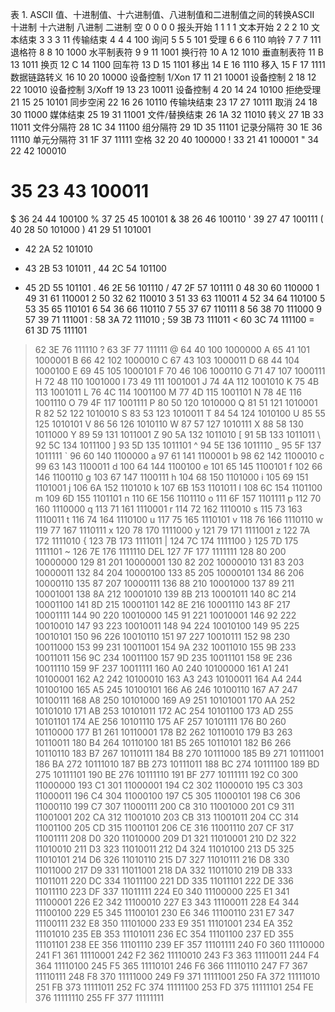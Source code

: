 表 1. ASCII 值、十进制值、十六进制值、八进制值和二进制值之间的转换ASCII 	
十进制 	十六进制 	八进制 	二进制
空 	0 	0 	0 	0
报头开始 	1 	1 	1 	1
文本开始 	2 	2 	2 	10
文本结束 	3 	3 	3 	11
传输结束 	4 	4 	4 	100
询问 	5 	5 	5 	101
受理 	6 	6 	6 	110
响铃 	7 	7 	7 	111
退格符 	8 	8 	10 	1000
水平制表符 	9 	9 	11 	1001
换行符 	10 	A 	12 	1010
垂直制表符 	11 	B 	13 	1011
换页 	12 	C 	14 	1100
回车符 	13 	D 	15 	1101
移出 	14 	E 	16 	1110
移入 	15 	F 	17 	1111
数据链路转义 	16 	10 	20 	10000
设备控制 1/Xon 	17 	11 	21 	10001
设备控制 2 	18 	12 	22 	10010
设备控制 3/Xoff 	19 	13 	23 	10011
设备控制 4 	20 	14 	24 	10100
拒绝受理 	21 	15 	25 	10101
同步空闲 	22 	16 	26 	10110
传输块结束 	23 	17 	27 	10111
取消 	24 	18 	30 	11000
媒体结束 	25 	19 	31 	11001
文件/替换结束 	26 	1A 	32 	11010
转义 	27 	1B 	33 	11011
文件分隔符 	28 	1C 	34 	11100
组分隔符 	29 	1D 	35 	11101
记录分隔符 	30 	1E 	36 	11110
单元分隔符 	31 	1F 	37 	11111
空格 	32 	20 	40 	100000
! 	33 	21 	41 	100001
" 	34 	22 	42 	100010
# 	35 	23 	43 	100011
$ 	36 	24 	44 	100100
% 	37 	25 	45 	100101
& 	38 	26 	46 	100110
' 	39 	27 	47 	100111
( 	40 	28 	50 	101000
) 	41 	29 	51 	101001
* 	42 	2A 	52 	101010
+ 	43 	2B 	53 	101011
, 	44 	2C 	54 	101100
- 	45 	2D 	55 	101101
. 	46 	2E 	56 	101110
/ 	47 	2F 	57 	101111
0 	48 	30 	60 	110000
1 	49 	31 	61 	110001
2 	50 	32 	62 	110010
3 	51 	33 	63 	110011
4 	52 	34 	64 	110100
5 	53 	35 	65 	110101
6 	54 	36 	66 	110110
7 	55 	37 	67 	110111
8 	56 	38 	70 	111000
9 	57 	39 	71 	111001
: 	58 	3A 	72 	111010
; 	59 	3B 	73 	111011
< 	60 	3C 	74 	111100
= 	61 	3D 	75 	111101
> 	62 	3E 	76 	111110
? 	63 	3F 	77 	111111
@ 	64 	40 	100 	1000000
A 	65 	41 	101 	1000001
B 	66 	42 	102 	1000010
C 	67 	43 	103 	1000011
D 	68 	44 	104 	1000100
E 	69 	45 	105 	1000101
F 	70 	46 	106 	1000110
G 	71 	47 	107 	1000111
H 	72 	48 	110 	1001000
I 	73 	49 	111 	1001001
J 	74 	4A 	112 	1001010
K 	75 	4B 	113 	1001011
L 	76 	4C 	114 	1001100
M 	77 	4D 	115 	1001101
N 	78 	4E 	116 	1001110
O 	79 	4F 	117 	1001111
P 	80 	50 	120 	1010000
Q 	81 	51 	121 	1010001
R 	82 	52 	122 	1010010
S 	83 	53 	123 	1010011
T 	84 	54 	124 	1010100
U 	85 	55 	125 	1010101
V 	86 	56 	126 	1010110
W 	87 	57 	127 	1010111
X 	88 	58 	130 	1011000
Y 	89 	59 	131 	1011001
Z 	90 	5A 	132 	1011010
[ 	91 	5B 	133 	1011011
\ 	92 	5C 	134 	1011100
] 	93 	5D 	135 	1011101
^ 	94 	5E 	136 	1011110
_ 	95 	5F 	137 	1011111
` 	96 	60 	140 	1100000
a 	97 	61 	141 	1100001
b 	98 	62 	142 	1100010
c 	99 	63 	143 	1100011
d 	100 	64 	144 	1100100
e 	101 	65 	145 	1100101
f 	102 	66 	146 	1100110
g 	103 	67 	147 	1100111
h 	104 	68 	150 	1101000
i 	105 	69 	151 	1101001
j 	106 	6A 	152 	1101010
k 	107 	6B 	153 	1101011
l 	108 	6C 	154 	1101100
m 	109 	6D 	155 	1101101
n 	110 	6E 	156 	1101110
o 	111 	6F 	157 	1101111
p 	112 	70 	160 	1110000
q 	113 	71 	161 	1110001
r 	114 	72 	162 	1110010
s 	115 	73 	163 	1110011
t 	116 	74 	164 	1110100
u 	117 	75 	165 	1110101
v 	118 	76 	166 	1110110
w 	119 	77 	167 	1110111
x 	120 	78 	170 	1111000
y 	121 	79 	171 	1111001
z 	122 	7A 	172 	1111010
{ 	123 	7B 	173 	1111011
| 	124 	7C 	174 	1111100
} 	125 	7D 	175 	1111101
~ 	126 	7E 	176 	1111110
DEL 	127 	7F 	177 	1111111
  	128 	80 	200 	10000000
  	129 	81 	201 	10000001
  	130 	82 	202 	10000010
  	131 	83 	203 	10000011
  	132 	84 	204 	10000100
  	133 	85 	205 	10000101
  	134 	86 	206 	10000110
  	135 	87 	207 	10000111
  	136 	88 	210 	10001000
  	137 	89 	211 	10001001
  	138 	8A 	212 	10001010
  	139 	8B 	213 	10001011
  	140 	8C 	214 	10001100
  	141 	8D 	215 	10001101
  	142 	8E 	216 	10001110
  	143 	8F 	217 	10001111
  	144 	90 	220 	10010000
  	145 	91 	221 	10010001
  	146 	92 	222 	10010010
  	147 	93 	223 	10010011
  	148 	94 	224 	10010100
  	149 	95 	225 	10010101
  	150 	96 	226 	10010110
  	151 	97 	227 	10010111
  	152 	98 	230 	10011000
  	153 	99 	231 	10011001
  	154 	9A 	232 	10011010
  	155 	9B 	233 	10011011
  	156 	9C 	234 	10011100
  	157 	9D 	235 	10011101
  	158 	9E 	236 	10011110
  	159 	9F 	237 	10011111
  	160 	A0 	240 	10100000
  	161 	A1 	241 	10100001
  	162 	A2 	242 	10100010
  	163 	A3 	243 	10100011
  	164 	A4 	244 	10100100
  	165 	A5 	245 	10100101
  	166 	A6 	246 	10100110
  	167 	A7 	247 	10100111
  	168 	A8 	250 	10101000
  	169 	A9 	251 	10101001
  	170 	AA 	252 	10101010
  	171 	AB 	253 	10101011
  	172 	AC 	254 	10101100
  	173 	AD 	255 	10101101
  	174 	AE 	256 	10101110
  	175 	AF 	257 	10101111
  	176 	B0 	260 	10110000
  	177 	B1 	261 	10110001
  	178 	B2 	262 	10110010
  	179 	B3 	263 	10110011
  	180 	B4 	264 	10110100
  	181 	B5 	265 	10110101
  	182 	B6 	266 	10110110
  	183 	B7 	267 	10110111
  	184 	B8 	270 	10111000
  	185 	B9 	271 	10111001
  	186 	BA 	272 	10111010
  	187 	BB 	273 	10111011
  	188 	BC 	274 	10111100
  	189 	BD 	275 	10111101
  	190 	BE 	276 	10111110
  	191 	BF 	277 	10111111
  	192 	C0 	300 	11000000
  	193 	C1 	301 	11000001
  	194 	C2 	302 	11000010
  	195 	C3 	303 	11000011
  	196 	C4 	304 	11000100
  	197 	C5 	305 	11000101
  	198 	C6 	306 	11000110
  	199 	C7 	307 	11000111
  	200 	C8 	310 	11001000
  	201 	C9 	311 	11001001
  	202 	CA 	312 	11001010
  	203 	CB 	313 	11001011
  	204 	CC 	314 	11001100
  	205 	CD 	315 	11001101
  	206 	CE 	316 	11001110
  	207 	CF 	317 	11001111
  	208 	D0 	320 	11010000
  	209 	D1 	321 	11010001
  	210 	D2 	322 	11010010
  	211 	D3 	323 	11010011
  	212 	D4 	324 	11010100
  	213 	D5 	325 	11010101
  	214 	D6 	326 	11010110
  	215 	D7 	327 	11010111
  	216 	D8 	330 	11011000
  	217 	D9 	331 	11011001
  	218 	DA 	332 	11011010
  	219 	DB 	333 	11011011
  	220 	DC 	334 	11011100
  	221 	DD 	335 	11011101
  	222 	DE 	336 	11011110
  	223 	DF 	337 	11011111
  	224 	E0 	340 	11100000
  	225 	E1 	341 	11100001
  	226 	E2 	342 	11100010
  	227 	E3 	343 	11100011
  	228 	E4 	344 	11100100
  	229 	E5 	345 	11100101
  	230 	E6 	346 	11100110
  	231 	E7 	347 	11100111
  	232 	E8 	350 	11101000
  	233 	E9 	351 	11101001
  	234 	EA 	352 	11101010
  	235 	EB 	353 	11101011
  	236 	EC 	354 	11101100
  	237 	ED 	355 	11101101
  	238 	EE 	356 	11101110
  	239 	EF 	357 	11101111
  	240 	F0 	360 	11110000
  	241 	F1 	361 	11110001
  	242 	F2 	362 	11110010
  	243 	F3 	363 	11110011
  	244 	F4 	364 	11110100
  	245 	F5 	365 	11110101
  	246 	F6 	366 	11110110
  	247 	F7 	367 	11110111
  	248 	F8 	370 	11111000
  	249 	F9 	371 	11111001
  	250 	FA 	372 	11111010
  	251 	FB 	373 	11111011
  	252 	FC 	374 	11111100
  	253 	FD 	375 	11111101
  	254 	FE 	376 	11111110
  	255 	FF 	377 	11111111